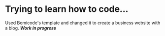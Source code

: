 # Trying to learn how to code...

Used Bemicode's template and changed it to create a business website with a blog. 
***Work in progress***
